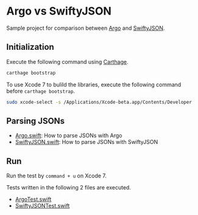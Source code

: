 Argo vs SwiftyJSON
===================================

Sample project for comparison between [Argo](https://github.com/thoughtbot/Argo) and [SwiftyJSON](https://github.com/SwiftyJSON/SwiftyJSON).

Initialization
-----------------------------------

Execute the following command using [Carthage](https://github.com/Carthage/Carthage).

```bash
carthage bootstrap
```

To use Xcode 7 to bulild the libraries, execute the following command before `carthage bootstrap`.

```bash
sudo xcode-select -s /Applications/Xcode-beta.app/Contents/Developer
```

Parsing JSONs
-----------------------------------

- [Argo.swift](ArgoVsSwiftyJSON/Argo.swift): How to parse JSONs with Argo
- [SwiftyJSON.swift](ArgoVsSwiftyJSON/SwiftyJSON.swift): How to parse JSONs with SwiftyJSON

Run
-----------------------------------

Run the test by `command + u` on Xcode 7.

Tests written in the following 2 files are executed.

- [ArgoTest.swift](ArgoVsSwiftyJSONTests/ArgoTest.swift)
- [SwiftyJSONTest.swift](ArgoVsSwiftyJSONTests/SwiftyJSONTest.swift)
